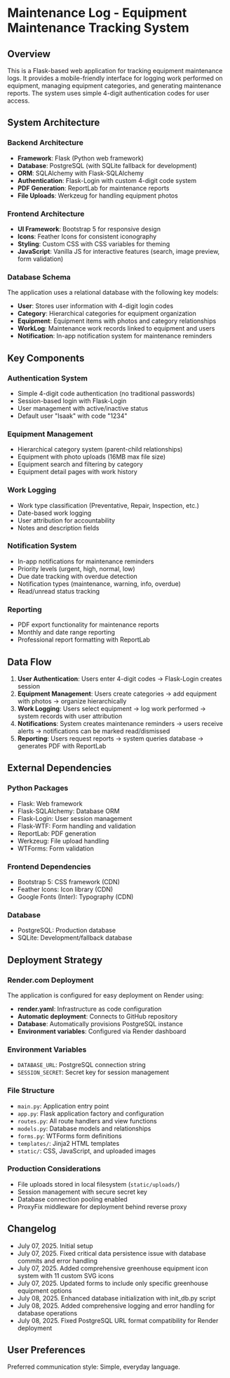 # Maintenance Log - Equipment Maintenance Tracking System

## Overview

This is a Flask-based web application for tracking equipment maintenance logs. It provides a mobile-friendly interface for logging work performed on equipment, managing equipment categories, and generating maintenance reports. The system uses simple 4-digit authentication codes for user access.

## System Architecture

### Backend Architecture
- **Framework**: Flask (Python web framework)
- **Database**: PostgreSQL (with SQLite fallback for development)
- **ORM**: SQLAlchemy with Flask-SQLAlchemy
- **Authentication**: Flask-Login with custom 4-digit code system
- **PDF Generation**: ReportLab for maintenance reports
- **File Uploads**: Werkzeug for handling equipment photos

### Frontend Architecture
- **UI Framework**: Bootstrap 5 for responsive design
- **Icons**: Feather Icons for consistent iconography
- **Styling**: Custom CSS with CSS variables for theming
- **JavaScript**: Vanilla JS for interactive features (search, image preview, form validation)

### Database Schema
The application uses a relational database with the following key models:
- **User**: Stores user information with 4-digit login codes
- **Category**: Hierarchical categories for equipment organization
- **Equipment**: Equipment items with photos and category relationships
- **WorkLog**: Maintenance work records linked to equipment and users
- **Notification**: In-app notification system for maintenance reminders

## Key Components

### Authentication System
- Simple 4-digit code authentication (no traditional passwords)
- Session-based login with Flask-Login
- User management with active/inactive status
- Default user "Isaak" with code "1234"

### Equipment Management
- Hierarchical category system (parent-child relationships)
- Equipment with photo uploads (16MB max file size)
- Equipment search and filtering by category
- Equipment detail pages with work history

### Work Logging
- Work type classification (Preventative, Repair, Inspection, etc.)
- Date-based work logging
- User attribution for accountability
- Notes and description fields

### Notification System
- In-app notifications for maintenance reminders
- Priority levels (urgent, high, normal, low)
- Due date tracking with overdue detection
- Notification types (maintenance, warning, info, overdue)
- Read/unread status tracking

### Reporting
- PDF export functionality for maintenance reports
- Monthly and date range reporting
- Professional report formatting with ReportLab

## Data Flow

1. **User Authentication**: Users enter 4-digit codes → Flask-Login creates session
2. **Equipment Management**: Users create categories → add equipment with photos → organize hierarchically
3. **Work Logging**: Users select equipment → log work performed → system records with user attribution
4. **Notifications**: System creates maintenance reminders → users receive alerts → notifications can be marked read/dismissed
5. **Reporting**: Users request reports → system queries database → generates PDF with ReportLab

## External Dependencies

### Python Packages
- Flask: Web framework
- Flask-SQLAlchemy: Database ORM
- Flask-Login: User session management
- Flask-WTF: Form handling and validation
- ReportLab: PDF generation
- Werkzeug: File upload handling
- WTForms: Form validation

### Frontend Dependencies
- Bootstrap 5: CSS framework (CDN)
- Feather Icons: Icon library (CDN)
- Google Fonts (Inter): Typography (CDN)

### Database
- PostgreSQL: Production database
- SQLite: Development/fallback database

## Deployment Strategy

### Render.com Deployment
The application is configured for easy deployment on Render using:
- **render.yaml**: Infrastructure as code configuration
- **Automatic deployment**: Connects to GitHub repository
- **Database**: Automatically provisions PostgreSQL instance
- **Environment variables**: Configured via Render dashboard

### Environment Variables
- `DATABASE_URL`: PostgreSQL connection string
- `SESSION_SECRET`: Secret key for session management

### File Structure
- `main.py`: Application entry point
- `app.py`: Flask application factory and configuration
- `routes.py`: All route handlers and view functions
- `models.py`: Database models and relationships
- `forms.py`: WTForms form definitions
- `templates/`: Jinja2 HTML templates
- `static/`: CSS, JavaScript, and uploaded images

### Production Considerations
- File uploads stored in local filesystem (`static/uploads/`)
- Session management with secure secret key
- Database connection pooling enabled
- ProxyFix middleware for deployment behind reverse proxy

## Changelog
- July 07, 2025. Initial setup  
- July 07, 2025. Fixed critical data persistence issue with database commits and error handling
- July 07, 2025. Added comprehensive greenhouse equipment icon system with 11 custom SVG icons
- July 07, 2025. Updated forms to include only specific greenhouse equipment options
- July 08, 2025. Enhanced database initialization with init_db.py script
- July 08, 2025. Added comprehensive logging and error handling for database operations
- July 08, 2025. Fixed PostgreSQL URL format compatibility for Render deployment

## User Preferences

Preferred communication style: Simple, everyday language.